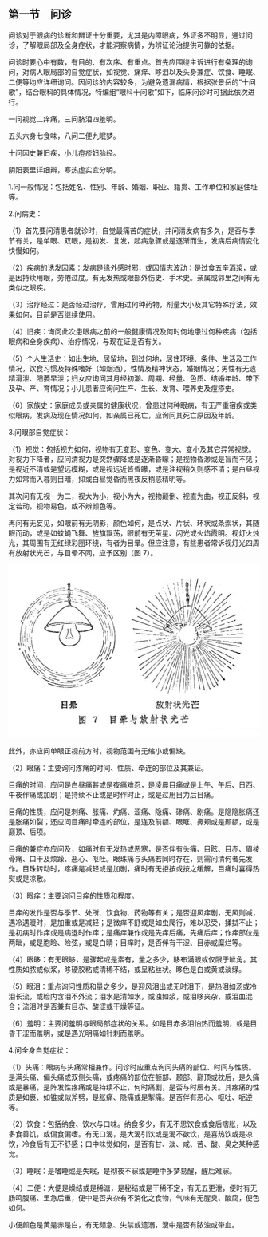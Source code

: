## 第一节　问诊

问诊对于眼病的诊断和辨证十分重要，尤其是内障眼病，外证多不明显，通过问诊，了解眼局部及全身症状，才能洞察病情，为辨证论治提供可靠的依据。

问诊时要心中有数，有目的、有次序、有重点。首先应围绕主诉进行有条理的询问，对病人眼局部的自觉症状，如视觉、痛痒、眵泪以及头身兼症、饮食、睡眠、二便等均应详细询问。因问诊的内容较多，为避免遗漏病情，根据张景岳的“十问歌”，结合眼科的具体情况，特编组“眼科十问歌”如下，临床问诊时可据此依次进行。

一问视觉二痒痛，三问脐泪四羞明。

五头六身七食味，八问二便九眠梦。

十问因史兼旧疾，小儿痘疹妇胎经。

阴阳表里详细辨，寒热虚实宜分明。

1.问一般情况：包括姓名、性别、年龄、婚姻、职业、籍贯、工作单位和家庭住址等。

2.问病史：

（1）首先要问清患者就诊时，自觉最痛苦的症状，并问清发病有多久，是否与季节有关，是单眼、双眼，是初发、复发，起病急骤或是逐渐而生，发病后病情变化快慢如何。

（2）疾病的诱发因素：发病是缘外感时邪，或因情志波动；是过食五辛酒浆，或是因持续用眼，劳倦过度。有无发热或眼部外伤史、手术史。亲属或邻里之间有无类似之眼疾。

（3）治疗经过：是否经过治疗，曾用过何种药物，剂量大小及其它特殊疗法，效果如何，目前是否继续使用。

（4）旧疾：询问此次患眼病之前的一般健康情况及何时何地患过何种疾病（包括眼病和全身疾病）、治疗情况，与现在证是否有关。

（5）个人生活史：如出生地、居留地，到过何地，居住环境、条件、生活及工作情况，饮食习惯及特殊嗜好（如烟酒），性情及精神状态，婚姻情况；男性有无遗精滑泄、阳萎早泄；妇女应询问其月经初潮、周期、经量、色质、结婚年龄、带下及孕、产、育情况；小儿患者应询问生产、生长、发育、喂养史及痘疹史。

（6）家族史：家庭成员或亲属的健康状况，曾患过何种眼病，有无严重宿疾或类似眼病，发病及现在情况如何，如亲属已死亡，应询问其死亡原因及年龄。

3.问眼部自觉症状：

（1）视觉：包括视力如何，视物有无变形、变色、变大、变小及其它异常视觉。对视力下降者，应问清视力是突然骤降或是逐渐昏矇；是视物昏渺或是盲而不见；是视近不清或是望远模糊，或是视远近皆昏矇，或是注视稍久则感不清；是白昼视力如常而入暮则目暗，抑或白昼觉昏而黑夜反稍感精明等。

其次问有无视一为二，视大为小，视小为大，视物颠倒、视直为曲，视正反斜，视定若动，视物易色，或不辨颜色等。

再问有无妄见，如眼前有无阴影，颜色如何，是点状、片状、环状或条索状，其随眼而动，或是如蚊蝇飞舞、旌旗飘荡，眼前有无萤星、闪光或火焰霞明。视灯火烛光，其周围有无红绿彩圈环绕，有者为目晕。但应注意，有些患者常诉视灯光四周有放射状光芒，与目晕不同，应予区别（图 7）。

<img src="./img/7.jpg" style="zoom:50%;" />

此外，亦应问单眼正视前方时，视物范围有无缩小或偏缺。

（2）眼痛：主要询问疼痛的时间、性质、牵连的部位及其兼证。

目痛的时间，应问是白昼痛甚或是夜痛难忍，是凌晨目痛或是上午、午后、日西、午夜作痛或加剧；是持续不止或是时作时止，或是过用目力后目痛。

目痛的性质，应问是刺痛、胀痛、灼痛、涩痛、隐痛、碜痛、剧痛。是隐隐胀痛还是胀痛如裂；还应问目痛时牵连的部位，是连及前额、眼眶、鼻颊或是颞额，或是巅顶、后项。

目痛的兼症亦应问及，如痛时有无发热或恶寒，是否伴有头痛、目眩、目赤、眉棱骨痛、口干及烦躁、恶心、呕吐。眼珠痛与头痛若同时存在，则需问清何者先发作。目珠转动时，疼痛是减轻或是加剧，痛时有无拒按或按之缓解，目痛时喜得热熨或是凉敷。

（3）眼痒：主要询问目痒的性质和程度。

目痒的发作是否与季节、处所、饮食物、药物等有关；是否迎风痒剧，无风则减，遇冷遇暖时，是加重或是减轻；是微痒不舒或是如虫爬行，难以忍受，揉拭不止；是初病时作痒或是病退时作痒；是痛痒兼作或是先痒后痛，先痛后痒；作痒部位是两眦，或是胞睑、睑弦，或是白睛；目痒时，是否伴有干涩、目赤或糜烂等。

（4）眼眵：有无眼眵，是骤起或是素有，量之多少，眵布满眼或仅限于眦角。其性质如脓或似浆，眵硬胶粘或清稀不结，或呈粘丝状。眵色是白或黄或淡绿。

（5）眼泪：重点询问性质和量之多少，是迎风泪出或无时泪下，是热泪如汤或冷泪长流，或睑内含泪不外流；泪水是清如水，或浊如浆，或泪眵夹杂，或泪血混合；流泪时是否兼有目赤、酸涩或干燥等证。

（6）羞明：主要问羞明与眼局部症状的关系。如是目赤多泪怕热而羞明，或是目昏干涩而羞明，或是遇光明痛如针刺而羞明。

4.问全身自觉症状：

（1）头痛：眼病与头痛常相兼作。问诊时应重点询问头痛的部位、时间与性质。是满头痛、偏头痛或双侧头痛，或疼痛的部位在额部、颞部、巅顶或枕后，是久痛或是暴痛，是阵发性疼痛或是持续不止，何时痛剧，是否与时辰有关。其疼痛的性质是如裹、如锥或似斧劈，是胀痛、隐痛或是掣痛。是否伴有恶心、呕吐、呃逆等。

（2）饮食：包括纳食、饮水与口味。纳食多少，有无不思饮食或食后痞胀，以及多食善饥，或偏食偏嗜。有无口渴，是大渴引饮或是渴不欲饮，是喜热饮或是凉饮，冷食后有无不舒感；口中味觉如何，是否有甘、淡、咸、苦、酸、臭之某种感觉。

（3）睡眠：是嗜睡或是失眠，是彻夜不寐或是睡中多梦易醒，醒后难寐。

（4）二便：大便是燥结或是稀溏，是秘结或是干稀不定，有无五更泄，便时有无肠鸣腹痛、里急后重，便中是否夹杂有不消化之食物，气味有无腥臭、酸腐，便色如何。

小便颜色是黄是赤是白，有无频急、失禁或遗溺，溲中是否有脓浊或带血。
